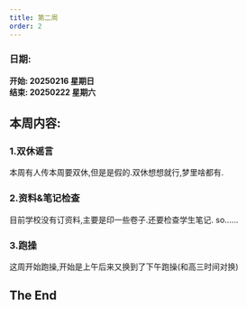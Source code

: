 ```yaml
---
title: 第二周
order: 2
---
```


### 日期:  
**开始: 20250216 星期日**  
**结束: 20250222 星期六**  

## 本周内容:  

### 1.双休谣言  

本周有人传本周要双休,但是是假的.双休想想就行,梦里啥都有.  

### 2.资料&笔记检查  

目前学校没有订资料,主要是印一些卷子.还要检查学生笔记. so......  

### 3.跑操

这周开始跑操,开始是上午后来又换到了下午跑操(和高三时间对换)  

## The End